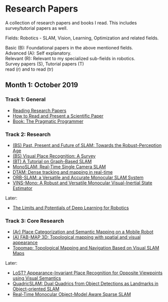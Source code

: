# Research Papers 

A collection of research papers and books I read. This includes survey/tutorial papers as well. 

Fields: Robotics - SLAM, Vision, Learning, Optimization and related fields. 

Basic (B): Foundational papers in the above mentioned fields.  
Advanced (A): Self explanatory.   
Relevant (R): Relevant to my specialized sub-fields in robotics.   
Survey papers (S), Tutorial papers (T)   
read (r) and to read (tr)   

## Month 1: October 2019


### Track 1: General

* [Reading Research Papers](http://www.cs.rpi.edu/~sibel/graduate_school/_static/fall2017/reading_research_papers_fall_2017_graduate_skills_seminar.pdf)
* [How to Read and Present a Scientific Paper](http://people.cs.aau.dk/~hans/Dat5/slides.pdf)
* [Book: The Pragmatic Programmer](https://www.amazon.in/Pragmatic-Programmer-Andrew-Hunt/dp/8131722422)


### Track 2: Research 

* [(BS) Past, Present and Future of SLAM: Towards the Robust-Perception Age](https://arxiv.org/abs/1606.05830)
* [(BS) Visual Place Recognition: A Survey](https://ieeexplore.ieee.org/abstract/document/7339473)
* [(BT) A Tutorial on Graph-Based SLAM](https://ieeexplore.ieee.org/abstract/document/5681215)
* [MonoSLAM: Real-Time Single Camera SLAM](https://www.doc.ic.ac.uk/~ajd/Publications/davison_etal_pami2007.pdf)
* [DTAM: Dense tracking and mapping in real-time](https://ieeexplore.ieee.org/abstract/document/6126513)
* [ORB-SLAM: a Versatile and Accurate Monocular SLAM System](https://arxiv.org/abs/1502.00956)
* [VINS-Mono: A Robust and Versatile Monocular Visual-Inertial State Estimator](https://arxiv.org/abs/1708.03852)

Later:

* [The Limits and Potentials of Deep Learning for Robotics](https://arxiv.org/abs/1804.06557)

### Track 3: Core Research

* [(Ar) Place Categorization and Semantic Mapping on a Mobile Robot](https://arxiv.org/abs/1507.02428)
* [(A) FAB-MAP 3D: Topological mapping with spatial and visual appearance](https://ieeexplore.ieee.org/abstract/document/5509587)
* [Topomap: Topological Mapping and Navigation Based on Visual SLAM Maps](https://arxiv.org/abs/1709.05533)

Later:

* [LoST? Appearance-Invariant Place Recognition for Opposite Viewpoints using Visual Semantics](https://arxiv.org/abs/1804.05526)
* [QuadricSLAM: Dual Quadrics from Object Detections as Landmarks in Object-oriented SLAM](https://arxiv.org/abs/1804.04011)
* [Real-Time Monocular Object-Model Aware Sparse SLAM](https://arxiv.org/abs/1809.09149)

